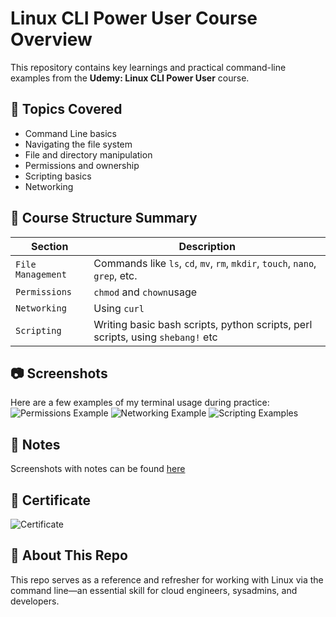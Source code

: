 # Linux CLI Power User Course Overview

This repository contains key learnings and practical command-line examples from the **Udemy: Linux CLI Power User** course.

## 🧠 Topics Covered
- Command Line basics
- Navigating the file system
- File and directory manipulation
- Permissions and ownership
- Scripting basics
- Networking

## 📁 Course Structure Summary
| Section | Description |
|--------|-------------|
| `File Management` | Commands like `ls`, `cd`, `mv`, `rm`, `mkdir`, `touch`, `nano`, `grep`, etc. |
| `Permissions` | `chmod` and  `chown`usage |
| `Networking` | Using `curl` |
| `Scripting` | Writing basic bash scripts, python scripts, perl scripts, using `shebang!` etc |

## 📷 Screenshots
Here are a few examples of my terminal usage during practice:
![Permissions Example](screenshots/permissions.png)
![Networking Example](screenshots/networking.png)
![Scripting Examples](screenshots/scripting.png)

## 📝 Notes
Screenshots with notes can be found [here](notes/linux-cli-notes.pdf)

## 📜 Certificate
![Certificate](screenshots/certificate.png)

## 💬 About This Repo
This repo serves as a reference and refresher for working with Linux via the command line—an essential skill for cloud engineers, sysadmins, and developers.
